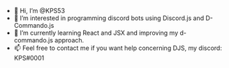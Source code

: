 - 👋 Hi, I’m @KPS53
- 👀 I’m interested in programming discord bots using Discord.js and D-Commando.js
- 🌱 I’m currently learning React and JSX and improving my d-commando.js approach.
- 📫 Feel free to contact me if you want help concerning DJS, my discord: KPS#0001
